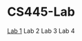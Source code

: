 # CS445-Lab

[Lab 1](https://github.com/ngoctamnguyen/CS445-Lab/blob/main/Lab1/lab1.pdf)
Lab 2
Lab 3
Lab 4
